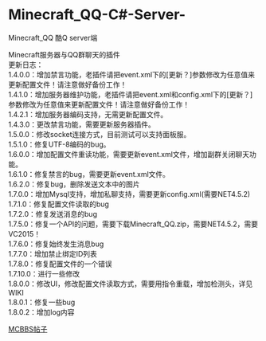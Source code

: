 ﻿# Minecraft_QQ-C#-Server-
Minecraft_QQ 酷Q server端

Minecraft服务器与QQ群聊天的插件  
更新日志：  
1.4.0.0：增加禁言功能，老插件请把event.xml下的[更新？]参数修改为任意值来更新配置文件！请注意做好备份工作！  
1.4.1.0：增加服务器维护功能，老插件请把event.xml和config.xml下的[更新？]参数修改为任意值来更新配置文件！请注意做好备份工作！  
1.4.2.1：增加服务器编码支持，无需更新配置文件。  
1.4.3.0：更改禁言功能，需要更新服务器插件。  
1.5.0.0：修改socket连接方式，目前测试可以支持面板服。  
1.5.1.0：修复UTF-8编码的bug。  
1.6.0.0：增加配置文件重读功能，需要更新event.xml文件，增加副群关闭聊天功能。  
1.6.1.0：修复禁言的bug，需要更新event.xml文件。  
1.6.2.0：修复bug，删除发送文本中的图片  
1.7.0.0：增加Mysql支持，增加私聊支持，需要更新config.xml(需要NET4.5.2)  
1.7.1.0：修复配置文件读取的bug  
1.7.2.0：修复发送消息的bug  
1.7.5.0：修复一个API的问题，需要下载Minecraft_QQ.zip，需要NET4.5.2，需要VC2015！  
1.7.6.0：修复始终发生消息bug  
1.7.7.0：增加禁止绑定ID列表  
1.7.8.0：修复配置文件的一个错误  
1.7.10.0：进行一些修改  
1.8.0.0：修改UI，修改配置文件读取方式，需要用指令重载，增加检测头，详见WIKI  
1.8.0.1：修复一些bug  
1.8.0.2：增加log内容  

[MCBBS帖子](http://www.mcbbs.net/thread-788137-1-1.html)